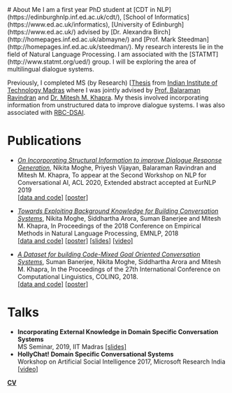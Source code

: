 <head>
<title> Nikita Moghe </title>

</head>
# About Me
I am a first year PhD student at [CDT in NLP](https://edinburghnlp.inf.ed.ac.uk/cdt/), [School of Informatics](https://www.ed.ac.uk/informatics), [University of Edinburgh](https://www.ed.ac.uk/) advised by [Dr. Alexandra Birch](http://homepages.inf.ed.ac.uk/abmayne/) and [Prof. Mark Steedman](http://homepages.inf.ed.ac.uk/steedman/). My research interests lie in the field of Natural Language Processing. I am associated with the [STATMT](http://www.statmt.org/ued/) group. I will be exploring the area of multilingual dialogue systems.

Previously, I completed MS (by Research) [[Thesis](nikitamoghe.github.io/assets/Thesis_Nikita_Moghe_CS16S016__Revision_2.pdf) from [Indian Institute of Technology Madras](https://www.iitm.ac.in/) 
where I was jointly advised by [Prof. Balaraman Ravindran](http://www.cse.iitm.ac.in/~ravi/) and [Dr. Mitesh M. Khapra](http://www.cse.iitm.ac.in/~miteshk/). My thesis involved incorporating information from unstructured data to improve dialogue systems. I was also associated with [RBC-DSAI](https://rbc-dsai.iitm.ac.in/). 


# Publications
* [*On Incorporating Structural Information to improve Dialogue Response Generation*](nikitamoghe.github.io/assets/GCN_Dialogue_EurNLP_Poster.pdf), Nikita Moghe, Priyesh Vijayan, Balaraman Ravindran and Mitesh M. Khapra, To appear at the Second Workshop on NLP for Conversational AI, ACL 2020, Extended abstract accepted at EurNLP 2019 <br/>
[[data and code]](https://github.com/nikitacs16/horovod_gcn_pointer_generator) [[poster]](nikitamoghe.github.io/assets/GCN_Dialogue_EurNLP_Poster.pdf) 

* [*Towards Exploiting Background Knowledge for Building Conversation Systems*](https://www.aclweb.org/anthology/D18-1255/), Nikita Moghe, Siddhartha Arora, Suman Banerjee and Mitesh M. Khapra, In Proceedings of the 2018 Conference on Empirical Methods in Natural Language Processing, EMNLP, 2018<br/>
[[data and code]](https://github.com/nikitacs16/Holl-E) [[poster]](nikitamoghe.github.io/assets/holl_e_emnlp_2018.pdf) [[slides]](https://docs.google.com/presentation/d/15C8sV26mHTHHauZ-Lx6w2ApFXutCiDjEpU3ZSGUFpGo/edit#slide=id.p) [[video]](https://vimeo.com/305939688)


* [*A Dataset for building Code-Mixed Goal Oriented Conversation Systems*](https://www.aclweb.org/anthology/C18-1319/), Suman Banerjee, Nikita Moghe, Siddhartha Arora and Mitesh M. Khapra, In the Proceedings of the 27th International Conference on Computational Linguistics, COLING, 2018. <br/> [[data and code]](https://github.com/sumanbanerjee1/Code-Mixed-Dialog) [[poster]](nikitamoghe.github.io/assets/code_mixed_coling_2018.pdf)

# Talks
* **Incorporating External Knowledge in Domain Specific Conversation Systems**  <br/>
MS Seminar, 2019, IIT Madras [[slides]](https://docs.google.com/presentation/d/1Wnlz56VN1hXGwfs_X-ge4hJIuM4FoC75lK5MHw0oGMI/edit?usp=sharing)
* **HollyChat! Domain Specific Conversational Systems** <br/>
 Workshop on Artificial Social Intelligence 2017, Microsoft Research India [[video]](https://www.microsoft.com/en-us/research/video/hollychat-domain-specific-conversational-agents)


[**CV**](nikitamoghe.github.io/assets/Nikita_Moghe_Resume_Sept_19.pdf)
